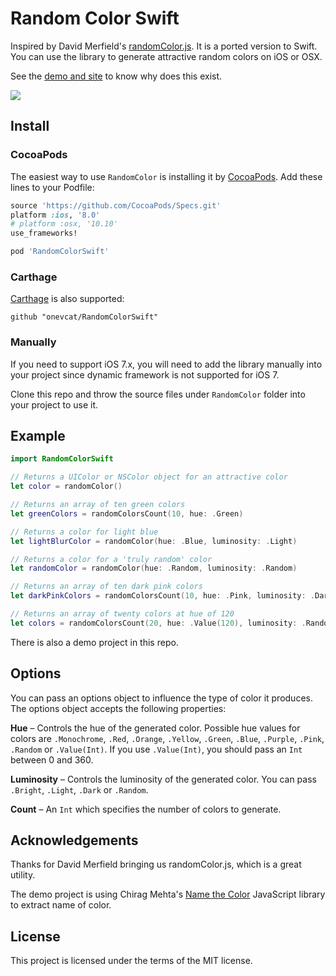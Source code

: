 # Random Color Swift

Inspired by David Merfield's [randomColor.js](https://github.com/davidmerfield/randomColor). It is a ported version to Swift. You can use the library to generate attractive random colors on iOS or OSX.

See the [demo and site](http://llllll.li/randomColor/) to know why does this exist.

![](https://raw.githubusercontent.com/onevcat/RandomColorSwift/master/demo.png)

## Install

### CocoaPods

The easiest way to use `RandomColor` is installing it by [CocoaPods](http://cocoapods.org). Add these lines to your Podfile:

```ruby
source 'https://github.com/CocoaPods/Specs.git'
platform :ios, '8.0'
# platform :osx, '10.10'
use_frameworks!

pod 'RandomColorSwift'
```

### Carthage

[Carthage](https://github.com/Carthage/Carthage) is also supported:

```ogdl
github "onevcat/RandomColorSwift"
```

### Manually

If you need to support iOS 7.x, you will need to add the library manually into your project since dynamic framework is not supported for iOS 7.

Clone this repo and throw the source files under `RandomColor` folder into your project to use it. 

## Example

```swift
import RandomColorSwift

// Returns a UIColor or NSColor object for an attractive color
let color = randomColor()

// Returns an array of ten green colors
let greenColors = randomColorsCount(10, hue: .Green)

// Returns a color for light blue
let lightBlurColor = randomColor(hue: .Blue, luminosity: .Light)

// Returns a color for a 'truly random' color
let randomColor = randomColor(hue: .Random, luminosity: .Random)

// Returns an array of ten dark pink colors
let darkPinkColors = randomColorsCount(10, hue: .Pink, luminosity: .Dark)

// Returns an array of twenty colors at hue of 120
let colors = randomColorsCount(20, hue: .Value(120), luminosity: .Random)

```

There is also a demo project in this repo.

## Options

You can pass an options object to influence the type of color it produces. The options object accepts the following properties:

**Hue** – Controls the hue of the generated color. Possible hue values for colors are `.Monochrome`, `.Red`, `.Orange`, `.Yellow`, `.Green`, `.Blue`, `.Purple`, `.Pink`, `.Random` or `.Value(Int)`. If you use `.Value(Int)`, you should pass an `Int` between 0 and 360.

**Luminosity** – Controls the luminosity of the generated color. You can pass `.Bright`, `.Light`, `.Dark` or `.Random`.

**Count** – An `Int` which specifies the number of colors to generate.

## Acknowledgements

Thanks for David Merfield bringing us randomColor.js, which is a great utility.

The demo project is using Chirag Mehta's [Name the Color](http://chir.ag/projects/name-that-color) JavaScript library to extract name of color.

## License

This project is licensed under the terms of the MIT license.
